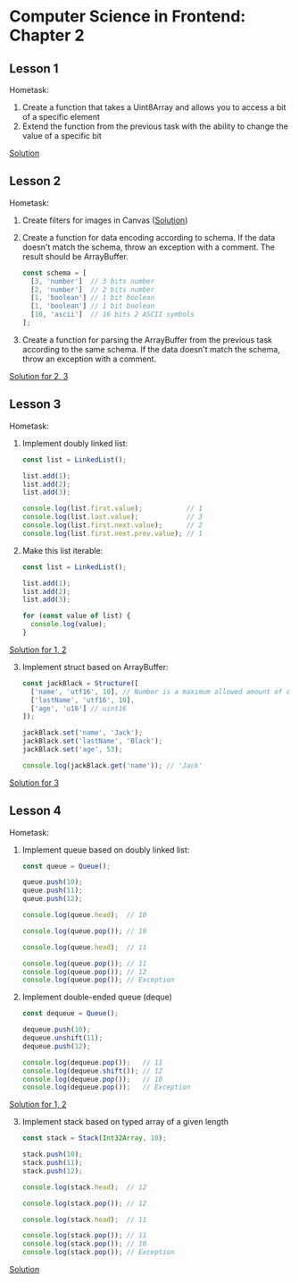 # Computer Science in Frontend: Chapter 2

## **Lesson 1**
Hometask:
1. Create a function that takes a Uint8Array and allows you to access a bit of a specific element
2. Extend the function from the previous task with the ability to change the value of a specific bit

[Solution](./src/core/bit-accessor)

## **Lesson 2**
Hometask:
1. Create filters for images in Canvas ([Solution](./src/modules/image-filters))
2. Create a function for data encoding according to schema. If the data doesn't match the schema, throw an exception with a comment. The result should be ArrayBuffer.

    ```js
    const schema = [
      [3, 'number']  // 3 bits number
      [2, 'number']  // 2 bits number
      [1, 'boolean'] // 1 bit boolean
      [1, 'boolean'] // 1 bit boolean
      [16, 'ascii']  // 16 bits 2 ASCII symbols
    ];
    ```
3. Create a function for parsing the ArrayBuffer from the previous task according to the same schema. If the data doesn't match the schema, throw an exception with a comment.

[Solution for 2, 3](./src/utils/data-encoding)

## **Lesson 3**
Hometask:
1. Implement doubly linked list:
    ```js
    const list = LinkedList();

    list.add(1);
    list.add(2);
    list.add(3);

    console.log(list.first.value);           // 1
    console.log(list.last.value);            // 3
    console.log(list.first.next.value);      // 2
    console.log(list.first.next.prev.value); // 1
    ```

2. Make this list iterable:

    ```js
    const list = LinkedList();

    list.add(1);
    list.add(2);
    list.add(3);

    for (const value of list) {
      console.log(value);
    }
    ```

[Solution for 1, 2](./src/core/doubly-linked-list/)

3. Implement struct based on ArrayBuffer:

   ```js
   const jackBlack = Structure([
     ['name', 'utf16', 10], // Number is a maximum allowed amount of characters
     ['lastName', 'utf16', 10],
     ['age', 'u16'] // uint16
   ]);
   
   jackBlack.set('name', 'Jack');
   jackBlack.set('lastName', 'Black');
   jackBlack.set('age', 53);
   
   console.log(jackBlack.get('name')); // 'Jack'
   ```

[Solution for 3](./src/core/struct/)

## **Lesson 4**
Hometask:
1. Implement queue based on doubly linked list:

    ```js
    const queue = Queue();
    
    queue.push(10);
    queue.push(11);
    queue.push(12);
    
    console.log(queue.head);  // 10
    
    console.log(queue.pop()); // 10
    
    console.log(queue.head);  // 11
    
    console.log(queue.pop()); // 11
    console.log(queue.pop()); // 12
    console.log(queue.pop()); // Exception
    ```
2. Implement double-ended queue (deque)

   ```js
   const dequeue = Queue();
   
   dequeue.push(10);
   dequeue.unshift(11);
   dequeue.push(12);

   console.log(dequeue.pop());   // 11
   console.log(dequeue.shift()); // 12
   console.log(dequeue.pop());   // 10
   console.log(dequeue.pop());   // Exception
   ```

[Solution for 1, 2](./src/core/queue/)

3. Implement stack based on typed array of a given length

   ```js
   const stack = Stack(Int32Array, 10);
   
   stack.push(10);
   stack.push(11);
   stack.push(12);
   
   console.log(stack.head);  // 12
   
   console.log(stack.pop()); // 12
   
   console.log(stack.head);  // 11
   
   console.log(stack.pop()); // 11
   console.log(stack.pop()); // 10
   console.log(stack.pop()); // Exception
   ```

[Solution](./src/core/stack/)
